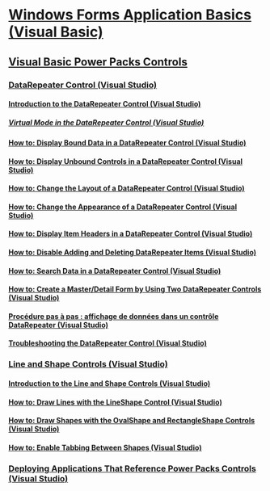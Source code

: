 # [Windows Forms Application Basics (Visual Basic)](windows-forms-application-basics.md)
## [Visual Basic Power Packs Controls](power-packs-controls.md)
### [DataRepeater Control (Visual Studio)](datarepeater-control-visual-studio.md)
#### [Introduction to the DataRepeater Control (Visual Studio)](introduction-to-the-datarepeater-control-visual-studio.md)
##### [Virtual Mode in the DataRepeater Control (Visual Studio)](virtual-mode-in-the-datarepeater-control-visual-studio.md)
#### [How to: Display Bound Data in a DataRepeater Control (Visual Studio)](how-to-display-bound-data-in-a-datarepeater-control-visual-studio.md)
#### [How to: Display Unbound Controls in a DataRepeater Control (Visual Studio)](how-to-display-unbound-controls-in-a-datarepeater-control-visual-studio.md)
#### [How to: Change the Layout of a DataRepeater Control (Visual Studio)](how-to-change-the-layout-of-a-datarepeater-control-visual-studio.md)
#### [How to: Change the Appearance of a DataRepeater Control (Visual Studio)](how-to-change-the-appearance-of-a-datarepeater-control-visual-studio.md)
#### [How to: Display Item Headers in a DataRepeater Control (Visual Studio)](how-to-display-item-headers-in-a-datarepeater-control-visual-studio.md)
#### [How to: Disable Adding and Deleting DataRepeater Items (Visual Studio)](how-to-disable-adding-and-deleting-datarepeater-items-visual-studio.md)
#### [How to: Search Data in a DataRepeater Control (Visual Studio)](how-to-search-data-in-a-datarepeater-control-visual-studio.md)
#### [How to: Create a Master/Detail Form by Using Two DataRepeater Controls (Visual Studio)](how-to-create-a-master-detail-form-by-using-two-datarepeater-controls.md)
#### [Procédure pas à pas : affichage de données dans un contrôle DataRepeater (Visual Studio)](walkthrough-displaying-data-in-a-datarepeater-control-visual-studio.md)
#### [Troubleshooting the DataRepeater Control (Visual Studio)](troubleshooting-the-datarepeater-control-visual-studio.md)
### [Line and Shape Controls (Visual Studio)](line-and-shape-controls-visual-studio.md)
#### [Introduction to the Line and Shape Controls (Visual Studio)](introduction-to-the-line-and-shape-controls-visual-studio.md)
#### [How to: Draw Lines with the LineShape Control (Visual Studio)](how-to-draw-lines-with-the-lineshape-control-visual-studio.md)
#### [How to: Draw Shapes with the OvalShape and RectangleShape Controls (Visual Studio)](how-to-draw-shapes-with-the-ovalshape-and-rectangleshape-controls.md)
#### [How to: Enable Tabbing Between Shapes (Visual Studio)](how-to-enable-tabbing-between-shapes-visual-studio.md)
### [Deploying Applications That Reference Power Packs Controls (Visual Studio)](deploying-applications-that-reference-power-packs-controls-visual-studio.md)
